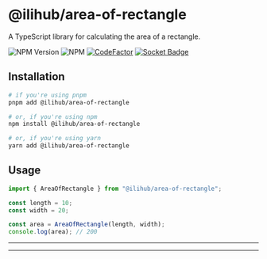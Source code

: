 # @ilihub/area-of-rectangle

A TypeScript library for calculating the area of a rectangle.

![NPM Version](https://img.shields.io/npm/v/%40ilihub%2Farea-of-rectangle?color=33cd56&logo=npm)
![NPM](https://img.shields.io/npm/l/%40ilihub%2Farea-of-rectangle)
[![CodeFactor](https://www.codefactor.io/repository/github/ilihub/npm/badge)](https://www.codefactor.io/repository/github/ilihub/npm)
[![Socket Badge](https://socket.dev/api/badge/npm/package/@ilihub/area-of-rectangle)](https://socket.dev/npm/package/@ilihub/area-of-rectangle)

## Installation

```bash
# if you're using pnpm
pnpm add @ilihub/area-of-rectangle

# or, if you're using npm
npm install @ilihub/area-of-rectangle

# or, if you're using yarn
yarn add @ilihub/area-of-rectangle
```

## Usage

```javascript
import { AreaOfRectangle } from "@ilihub/area-of-rectangle";

const length = 10;
const width = 20;

const area = AreaOfRectangle(length, width);
console.log(area); // 200
```

---

<!-- sponsors_and_backers_section_start -->

<!-- sponsors_and_backers_section_end -->

---
